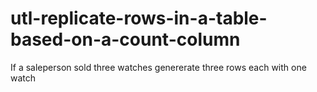 # utl-replicate-rows-in-a-table-based-on-a-count-column
If a saleperson sold three watches genererate three rows each with one watch
